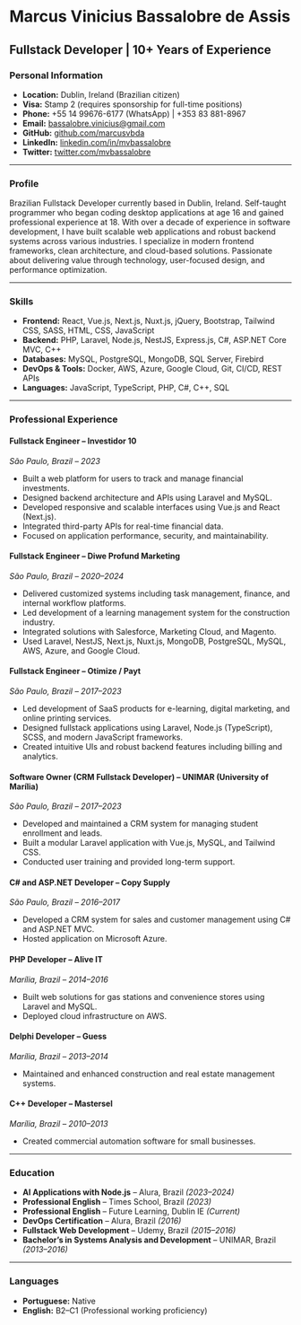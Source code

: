 # Marcus Vinicius Bassalobre de Assis

## Fullstack Developer | 10+ Years of Experience

### Personal Information

- **Location:** Dublin, Ireland (Brazilian citizen)  
- **Visa:** Stamp 2 (requires sponsorship for full-time positions)  
- **Phone:** +55 14 99676-6177 (WhatsApp) | +353 83 881-8967  
- **Email:** bassalobre.vinicius@gmail.com  
- **GitHub:** [github.com/marcusvbda](https://github.com/marcusvbda)  
- **LinkedIn:** [linkedin.com/in/mvbassalobre](https://www.linkedin.com/in/mvbassalobre)  
- **Twitter:** [twitter.com/mvbassalobre](https://twitter.com/mvbassalobre)  

---

### Profile

Brazilian Fullstack Developer currently based in Dublin, Ireland. Self-taught programmer who began coding desktop applications at age 16 and gained professional experience at 18. With over a decade of experience in software development, I have built scalable web applications and robust backend systems across various industries. I specialize in modern frontend frameworks, clean architecture, and cloud-based solutions. Passionate about delivering value through technology, user-focused design, and performance optimization.

---

### Skills

- **Frontend:** React, Vue.js, Next.js, Nuxt.js, jQuery, Bootstrap, Tailwind CSS, SASS, HTML, CSS, JavaScript  
- **Backend:** PHP, Laravel, Node.js, NestJS, Express.js, C#, ASP.NET Core MVC, C++  
- **Databases:** MySQL, PostgreSQL, MongoDB, SQL Server, Firebird  
- **DevOps & Tools:** Docker, AWS, Azure, Google Cloud, Git, CI/CD, REST APIs  
- **Languages:** JavaScript, TypeScript, PHP, C#, C++, SQL  

---

### Professional Experience

#### **Fullstack Engineer – Investidor 10**  
_São Paulo, Brazil – 2023_

- Built a web platform for users to track and manage financial investments.  
- Designed backend architecture and APIs using Laravel and MySQL.  
- Developed responsive and scalable interfaces using Vue.js and React (Next.js).  
- Integrated third-party APIs for real-time financial data.  
- Focused on application performance, security, and maintainability.

#### **Fullstack Engineer – Diwe Profund Marketing**  
_São Paulo, Brazil – 2020–2024_

- Delivered customized systems including task management, finance, and internal workflow platforms.  
- Led development of a learning management system for the construction industry.  
- Integrated solutions with Salesforce, Marketing Cloud, and Magento.  
- Used Laravel, NestJS, Next.js, Nuxt.js, MongoDB, PostgreSQL, MySQL, AWS, Azure, and Google Cloud.  

#### **Fullstack Engineer – Otimize / Payt**  
_São Paulo, Brazil – 2017–2023_

- Led development of SaaS products for e-learning, digital marketing, and online printing services.  
- Designed fullstack applications using Laravel, Node.js (TypeScript), SCSS, and modern JavaScript frameworks.  
- Created intuitive UIs and robust backend features including billing and analytics.  

#### **Software Owner (CRM Fullstack Developer) – UNIMAR (University of Marília)**  
_São Paulo, Brazil – 2017–2023_

- Developed and maintained a CRM system for managing student enrollment and leads.  
- Built a modular Laravel application with Vue.js, MySQL, and Tailwind CSS.  
- Conducted user training and provided long-term support.  

#### **C# and ASP.NET Developer – Copy Supply**  
_São Paulo, Brazil – 2016–2017_

- Developed a CRM system for sales and customer management using C# and ASP.NET MVC.  
- Hosted application on Microsoft Azure.

#### **PHP Developer – Alive IT**  
_Marília, Brazil – 2014–2016_

- Built web solutions for gas stations and convenience stores using Laravel and MySQL.  
- Deployed cloud infrastructure on AWS.

#### **Delphi Developer – Guess**  
_Marília, Brazil – 2013–2014_

- Maintained and enhanced construction and real estate management systems.

#### **C++ Developer – Mastersel**  
_Marília, Brazil – 2010–2013_

- Created commercial automation software for small businesses.

---

### Education

- **AI Applications with Node.js** – Alura, Brazil _(2023–2024)_  
- **Professional English** – Times School, Brazil _(2023)_  
- **Professional English** – Future Learning, Dublin IE _(Current)_  
- **DevOps Certification** – Alura, Brazil _(2016)_  
- **Fullstack Web Development** – Udemy, Brazil _(2015–2016)_  
- **Bachelor’s in Systems Analysis and Development** – UNIMAR, Brazil _(2013–2016)_  

---

### Languages

- **Portuguese:** Native  
- **English:** B2–C1 (Professional working proficiency)  
